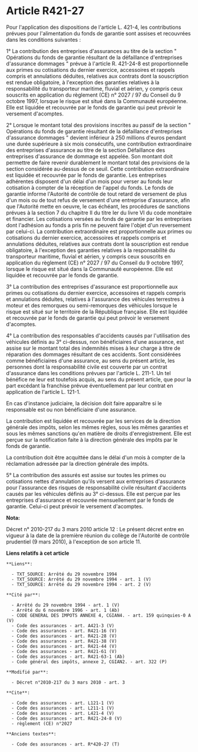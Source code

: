 # Article R421-27

Pour l'application des dispositions de l'article L. 421-4, les contributions prévues pour l'alimentation du fonds de garantie
sont assises et recouvrées dans les conditions suivantes : 

1° La contribution des entreprises d'assurances au titre de la section " Opérations du fonds de garantie résultant de la
défaillance d'entreprises d'assurance dommages " prévue à l'article R. 421-24-8 est proportionnelle aux primes ou cotisations
du dernier exercice, accessoires et rappels compris et annulations déduites, relatives aux contrats dont la souscription est
rendue obligatoire, à l'exception des garanties relatives à la responsabilité du transporteur maritime, fluvial et aérien, y
compris ceux souscrits en application du règlement (CE) n° 2027 / 97 du Conseil du 9 octobre 1997, lorsque le risque est
situé dans la Communauté européenne. Elle est liquidée et recouvrée par le fonds de garantie qui peut prévoir le versement
d'acomptes. 

2° Lorsque le montant total des provisions inscrites au passif de la section " Opérations du fonds de garantie résultant de
la défaillance d'entreprises d'assurance dommages " devient inférieur à 250 millions d'euros pendant une durée supérieure à
six mois consécutifs, une contribution extraordinaire des entreprises d'assurance au titre de la section Défaillance des
entreprises d'assurance de dommage est appelée. Son montant doit permettre de faire revenir durablement le montant total des
provisions de la section considérée au-dessus de ce seuil. Cette contribution extraordinaire est liquidée et recouvrée par le
fonds de garantie. Les entreprises adhérentes disposent d'un délai d'un mois pour verser au fonds leur cotisation à compter
de la réception de l'appel du fonds. Le fonds de garantie informe l'Autorité de contrôle de tout retard de versement de plus
d'un mois ou de tout refus de versement d'une entreprise d'assurance, afin que l'Autorité mette en oeuvre, le cas échéant,
les procédures de sanctions prévues à la section 7 du chapitre II du titre Ier du livre VI du code monétaire et financier.
Les cotisations versées au fonds de garantie par les entreprises dont l'adhésion au fonds a pris fin ne peuvent faire l'objet
d'un reversement par celui-ci. La contribution extraordinaire est proportionnelle aux primes ou cotisations du dernier
exercice, accessoires et rappels compris et annulations déduites, relatives aux contrats dont la souscription est rendue
obligatoire, à l'exception des garanties relatives à la responsabilité du transporteur maritime, fluvial et aérien, y compris
ceux souscrits en application du règlement (CE) n° 2027 / 97 du Conseil du 9 octobre 1997, lorsque le risque est situé dans
la Communauté européenne. Elle est liquidée et recouvrée par le fonds de garantie. 

3° La contribution des entreprises d'assurance est proportionnelle aux primes ou cotisations du dernier exercice, accessoires
et rappels compris et annulations déduites, relatives à l'assurance des véhicules terrestres à moteur et des remorques ou
semi-remorques des véhicules lorsque le risque est situé sur le territoire de la République française. Elle est liquidée et
recouvrée par le fonds de garantie qui peut prévoir le versement d'acomptes. 

4° La contribution des responsables d'accidents causés par l'utilisation des véhicules définis au 3° ci-dessus, non
bénéficiaires d'une assurance, est assise sur le montant total des indemnités mises à leur charge à titre de réparation des
dommages résultant de ces accidents. Sont considérées comme bénéficiaires d'une assurance, au sens du présent article, les
personnes dont la responsabilité civile est couverte par un contrat d'assurance dans les conditions prévues par l'article L.
211-1. Un tel bénéfice ne leur est toutefois acquis, au sens du présent article, que pour la part excédant la franchise
prévue éventuellement par leur contrat en application de l'article L. 121-1. 

En cas d'instance judiciaire, la décision doit faire apparaître si le responsable est ou non bénéficiaire d'une assurance. 

La contribution est liquidée et recouvrée par les services de la direction générale des impôts, selon les mêmes règles, sous
les mêmes garanties et sous les mêmes sanctions qu'en matière de droits d'enregistrement. Elle est perçue sur la notification
faite à la direction générale des impôts par le fonds de garantie. 

La contribution doit être acquittée dans le délai d'un mois à compter de la réclamation adressée par la direction générale
des impôts. 

5° La contribution des assurés est assise sur toutes les primes ou cotisations nettes d'annulation qu'ils versent aux
entreprises d'assurance pour l'assurance des risques de responsabilité civile résultant d'accidents causés par les véhicules
définis au 3° ci-dessus. Elle est perçue par les entreprises d'assurance et recouvrée mensuellement par le fonds de garantie.
Celui-ci peut prévoir le versement d'acomptes.

**Nota:**

Décret n° 2010-217 du 3 mars 2010 article 12 : Le présent décret entre en vigueur à la date de la première réunion du collège
de l'Autorité de contrôle prudentiel (9 mars 2010), à l'exception de son article 11.

**Liens relatifs à cet article**

	**Liens**:

	  - TXT_SOURCE: Arrêté du 29 novembre 1994
	  - TXT_SOURCE: Arrêté du 29 novembre 1994 - art. 1 (V)
	  - TXT_SOURCE: Arrêté du 29 novembre 1994 - art. 2 (V)

	**Cité par**:

	  - Arrêté du 29 novembre 1994 - art. 1 (V)
	  - Arrêté du 6 novembre 1996 - art. 1 (Ab)
	  - CODE GENERAL DES IMPOTS ANNEXE 4, CGIAN4. - art. 159 quinquies-0 A (V)
	  - Code des assurances - art. A421-3 (V)
	  - Code des assurances - art. R421-16 (V)
	  - Code des assurances - art. R421-28 (V)
	  - Code des assurances - art. R421-38 (V)
	  - Code des assurances - art. R421-44 (V)
	  - Code des assurances - art. R421-61 (V)
	  - Code des assurances - art. R421-63-1 (Ab)
	  - Code général des impôts, annexe 2, CGIAN2. - art. 322 (P)

	**Modifié par**:

	  - Décret n°2010-217 du 3 mars 2010 - art. 3

	**Cite**:

	  - Code des assurances - art. L121-1 (V)
	  - Code des assurances - art. L211-1 (V)
	  - Code des assurances - art. L421-4 (V)
	  - Code des assurances - art. R421-24-8 (V)
	  - règlement (CE) n°2027

	**Anciens textes**:

	  - Code des assurances - art. R*420-27 (T)
